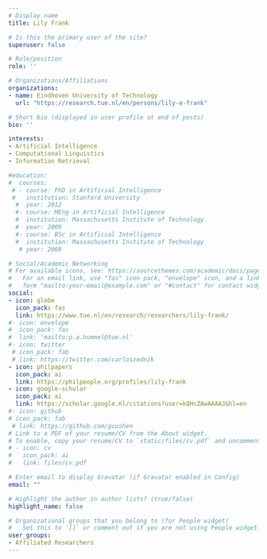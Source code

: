 ```yaml
---
# Display name
title: Lily Frank

# Is this the primary user of the site?
superuser: false

# Role/position
role: ''

# Organizations/Affiliations
organizations:
- name: Eindhoven University of Technology
  url: "https://research.tue.nl/en/persons/lily-e-frank"

# Short bio (displayed in user profile at end of posts)
bio: ''

interests:
- Artificial Intelligence
- Computational Linguistics
- Information Retrieval

#education:
#  courses:
 # - course: PhD in Artificial Intelligence
 #   institution: Stanford University
  #  year: 2012
  #- course: MEng in Artificial Intelligence
  #  institution: Massachusetts Institute of Technology
  #  year: 2009
  #- course: BSc in Artificial Intelligence
  #  institution: Massachusetts Institute of Technology
   # year: 2008

# Social/Academic Networking
# For available icons, see: https://sourcethemes.com/academic/docs/page-builder/#icons
#   For an email link, use "fas" icon pack, "envelope" icon, and a link in the
#   form "mailto:your-email@example.com" or "#contact" for contact widget.
social:
- icon: globe
  icon_pack: fas
  link: https://www.tue.nl/en/research/researchers/lily-frank/
#- icon: envelope
#  icon_pack: fas
#  link: 'mailto:p.a.hummel@tue.nl'
#- icon: twitter
 # icon_pack: fab
 # link: https://twitter.com/carloszednik
- icon: philpapers
  icon_pack: ai
  link: https://philpeople.org/profiles/lily-frank
- icon: google-scholar
  icon_pack: ai
  link: https://scholar.google.nl/citations?user=kQHcZAwAAAAJ&hl=en
#- icon: github
# icon_pack: fab
 # link: https://github.com/gcushen
# Link to a PDF of your resume/CV from the About widget.
# To enable, copy your resume/CV to `static/files/cv.pdf` and uncomment the lines below.
# - icon: cv
#   icon_pack: ai
#   link: files/cv.pdf

# Enter email to display Gravatar (if Gravatar enabled in Config)
email: ""

# Highlight the author in author lists? (true/false)
highlight_name: false

# Organizational groups that you belong to (for People widget)
#   Set this to `[]` or comment out if you are not using People widget.
user_groups:
- Affiliated Researchers
---
```


